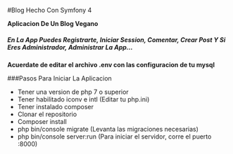 #Blog Hecho Con Symfony 4

**Aplicacion De  Un Blog Vegano**

##### En La App Puedes Registrarte, Iniciar Session, Comentar, Crear Post Y Si Eres Administrador, Administrar La App...

**Acuerdate de editar el archivo .env con las configuracion de tu mysql**

###Pasos Para Iniciar La  Aplicacion

* Tener una version de php 7 o superior
* Tener habilitado iconv e intl (Editar tu php.ini)
* Tener instalado composer
* Clonar el repositorio
* Composer install
* php bin/console migrate (Levanta las migraciones necesarias)
* php bin/console server:run (Para iniciar el servidor,  corre el puerto :8000)